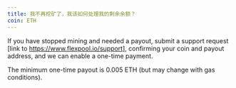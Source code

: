 ```yaml
---
title: 我不再挖矿了，我该如何处理我的剩余余额？
coin: ETH
---
```


If you have stopped mining and needed a payout, submit a support request [link to https://www.flexpool.io/support], confirming your coin and payout address, and we can enable a one-time payment.

The minimum one-time payout is 0.005 ETH (but may change with gas conditions).
